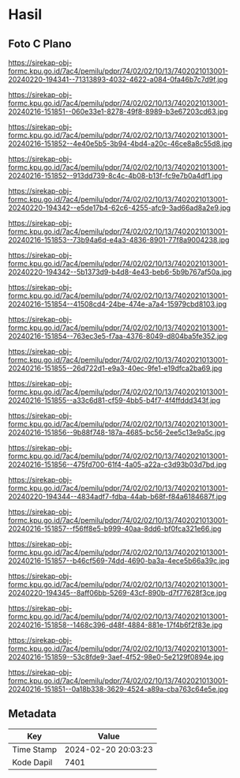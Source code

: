 # Hasil

## Foto C Plano

https://sirekap-obj-formc.kpu.go.id/7ac4/pemilu/pdpr/74/02/02/10/13/7402021013001-20240220-194341--71313893-4032-4622-a084-0fa46b7c7d9f.jpg

https://sirekap-obj-formc.kpu.go.id/7ac4/pemilu/pdpr/74/02/02/10/13/7402021013001-20240216-151851--060e33e1-8278-49f8-8989-b3e67203cd63.jpg

https://sirekap-obj-formc.kpu.go.id/7ac4/pemilu/pdpr/74/02/02/10/13/7402021013001-20240216-151852--4e40e5b5-3b94-4bd4-a20c-46ce8a8c55d8.jpg

https://sirekap-obj-formc.kpu.go.id/7ac4/pemilu/pdpr/74/02/02/10/13/7402021013001-20240216-151852--913dd739-8c4c-4b08-b13f-fc9e7b0a4df1.jpg

https://sirekap-obj-formc.kpu.go.id/7ac4/pemilu/pdpr/74/02/02/10/13/7402021013001-20240220-194342--e5de17b4-62c6-4255-afc9-3ad66ad8a2e9.jpg

https://sirekap-obj-formc.kpu.go.id/7ac4/pemilu/pdpr/74/02/02/10/13/7402021013001-20240216-151853--73b94a6d-e4a3-4836-8901-77f8a9004238.jpg

https://sirekap-obj-formc.kpu.go.id/7ac4/pemilu/pdpr/74/02/02/10/13/7402021013001-20240220-194342--5b1373d9-b4d8-4e43-beb6-5b9b767af50a.jpg

https://sirekap-obj-formc.kpu.go.id/7ac4/pemilu/pdpr/74/02/02/10/13/7402021013001-20240216-151854--41508cd4-24be-474e-a7a4-15979cbd8103.jpg

https://sirekap-obj-formc.kpu.go.id/7ac4/pemilu/pdpr/74/02/02/10/13/7402021013001-20240216-151854--763ec3e5-f7aa-4376-8049-d804ba5fe352.jpg

https://sirekap-obj-formc.kpu.go.id/7ac4/pemilu/pdpr/74/02/02/10/13/7402021013001-20240216-151855--26d722d1-e9a3-40ec-9fe1-e19dfca2ba69.jpg

https://sirekap-obj-formc.kpu.go.id/7ac4/pemilu/pdpr/74/02/02/10/13/7402021013001-20240216-151855--a33c6d81-cf59-4bb5-b4f7-4f4ffddd343f.jpg

https://sirekap-obj-formc.kpu.go.id/7ac4/pemilu/pdpr/74/02/02/10/13/7402021013001-20240216-151856--9b88f748-187a-4685-bc56-2ee5c13e9a5c.jpg

https://sirekap-obj-formc.kpu.go.id/7ac4/pemilu/pdpr/74/02/02/10/13/7402021013001-20240216-151856--475fd700-61f4-4a05-a22a-c3d93b03d7bd.jpg

https://sirekap-obj-formc.kpu.go.id/7ac4/pemilu/pdpr/74/02/02/10/13/7402021013001-20240220-194344--4834adf7-fdba-44ab-b68f-f84a6184687f.jpg

https://sirekap-obj-formc.kpu.go.id/7ac4/pemilu/pdpr/74/02/02/10/13/7402021013001-20240216-151857--f56ff8e5-b999-40aa-8dd6-bf0fca321e66.jpg

https://sirekap-obj-formc.kpu.go.id/7ac4/pemilu/pdpr/74/02/02/10/13/7402021013001-20240216-151857--b46cf569-74dd-4690-ba3a-4ece5b66a39c.jpg

https://sirekap-obj-formc.kpu.go.id/7ac4/pemilu/pdpr/74/02/02/10/13/7402021013001-20240220-194345--8aff06bb-5269-43cf-890b-d7f77628f3ce.jpg

https://sirekap-obj-formc.kpu.go.id/7ac4/pemilu/pdpr/74/02/02/10/13/7402021013001-20240216-151858--1468c396-d48f-4884-881e-17f4b6f2f83e.jpg

https://sirekap-obj-formc.kpu.go.id/7ac4/pemilu/pdpr/74/02/02/10/13/7402021013001-20240216-151859--53c8fde9-3aef-4f52-98e0-5e2129f0894e.jpg

https://sirekap-obj-formc.kpu.go.id/7ac4/pemilu/pdpr/74/02/02/10/13/7402021013001-20240216-151851--0a18b338-3629-4524-a89a-cba763c64e5e.jpg


## Metadata

| Key        | Value               |
| ---------- | ------------------- |
| Time Stamp | 2024-02-20 20:03:23 |
| Kode Dapil | 7401                |



